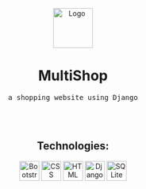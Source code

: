 <div align="center">
<a href="#">
<img src="" alt="Logo" width="80" height="80">
</a>
<h1>MultiShop</h1>
</div>
<!-- Project Description -->
<div>
<pre align="center">
a shopping website using Django
</pre>
</div>
<br>
<br>
<!-- Project Details -->
<div align="center">
<h2>Technologies: </h2>
<img src="https://afsharsharifi.github.io/GithubReadmeGenerator/icons/Bootstrap.svg" alt="Bootstrap" width="40"> <img src="https://afsharsharifi.github.io/GithubReadmeGenerator/icons/CSS.svg" alt="CSS" width="40"> <img src="https://afsharsharifi.github.io/GithubReadmeGenerator/icons/HTML.svg" alt="HTML" width="40"> <img src="https://afsharsharifi.github.io/GithubReadmeGenerator/icons/Django.svg" alt="Django" width="40"> <img src="https://afsharsharifi.github.io/GithubReadmeGenerator/icons/SQLite.svg" alt="SQLite" width="40">
</div>
